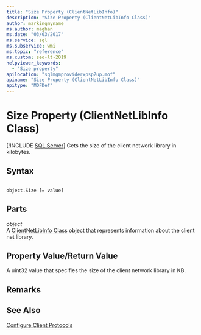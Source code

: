 ```yaml
---
title: "Size Property (ClientNetLibInfo)"
description: "Size Property (ClientNetLibInfo Class)"
author: markingmyname
ms.author: maghan
ms.date: "03/03/2017"
ms.service: sql
ms.subservice: wmi
ms.topic: "reference"
ms.custom: seo-lt-2019
helpviewer_keywords:
  - "Size property"
apilocation: "sqlmgmproviderxpsp2up.mof"
apiname: "Size Property (ClientNetLibInfo Class)"
apitype: "MOFDef"
---
```

# Size Property (ClientNetLibInfo Class)
[!INCLUDE [SQL Server](../../../includes/applies-to-version/sqlserver.md)]
  Gets the size of the client network library in kilobytes.  
  
## Syntax  
  
```  
  
object.Size [= value]  
```  
  
## Parts  
 *object*  
 A [ClientNetLibInfo Class](../../../relational-databases/wmi-provider-configuration-classes/clientnetlibinfo-class/clientnetlibinfo-class.md) object that represents information about the client net library.  
  
## Property Value/Return Value  
 A uint32 value that specifies the size of the client network library in KB.  
  
## Remarks  
  
## See Also  
 [Configure Client Protocols](../../../database-engine/configure-windows/configure-client-protocols.md)  
  

